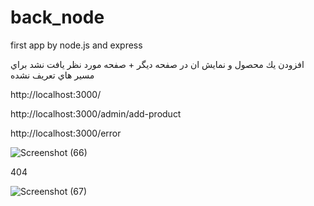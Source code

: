 # back_node
first app by node.js and express 


افزودن يك محصول و نمايش ان در صفحه ديگر + صفحه مورد نظر يافت نشد براي مسير هاي تعريف نشده

http://localhost:3000/  

http://localhost:3000/admin/add-product  

http://localhost:3000/error  

![Screenshot (66)](https://user-images.githubusercontent.com/75145283/107887466-9c2e1d00-6f1b-11eb-8778-6cb2c4a7df7b.png)


404

![Screenshot (67)](https://user-images.githubusercontent.com/75145283/107887571-4148f580-6f1c-11eb-8bd9-34a9e71082ce.png)
